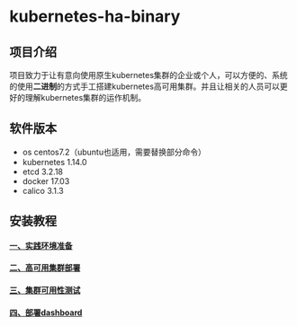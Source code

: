 # kubernetes-ha-binary

## 项目介绍
项目致力于让有意向使用原生kubernetes集群的企业或个人，可以方便的、系统的使用**二进制**的方式手工搭建kubernetes高可用集群。并且让相关的人员可以更好的理解kubernetes集群的运作机制。

## 软件版本
- os centos7.2（ubuntu也适用，需要替换部分命令）
- kubernetes 1.14.0
- etcd 3.2.18
- docker 17.03
- calico 3.1.3

## 安装教程
#### [一、实践环境准备][1]
#### [二、高可用集群部署][2]
#### [三、集群可用性测试][3]
#### [四、部署dashboard][4]

[1]:https://gitee.com/xyz_bytes/kubernetes-ha-binary/src/master/docs/1-prepare.md
[2]:https://gitee.com/xyz_bytes/kubernetes-ha-binary/src/master/docs/2-ha-deploy.md
[3]:https://gitee.com/xyz_bytes/kubernetes-ha-binary/src/master/docs/3-test.md
[4]:https://gitee.com/xyz_bytes/kubernetes-ha-binary/src/master/docs/4-dashboard.md

